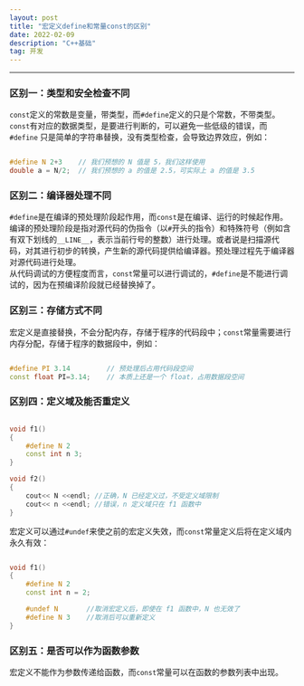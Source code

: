 ```yaml
---
layout: post	
title: "宏定义define和常量const的区别"	
date: 2022-02-09	
description: "C++基础"	
tag: 开发	
---
```


---

### 区别一：类型和安全检查不同

`const`定义的常数是变量，带类型，而`#define`定义的只是个常数，不带类型。
<br>
`const`有对应的数据类型，是要进行判断的，可以避免一些低级的错误，而`#define` 只是简单的字符串替换，没有类型检查，会导致边界效应，例如：
```cpp

#define N 2+3    // 我们预想的 N 值是 5，我们这样使用 
double a = N/2;  // 我们预想的 a 的值是 2.5，可实际上 a 的值是 3.5
```

### 区别二：编译器处理不同

`#define`是在编译的预处理阶段起作用，而`const`是在编译、运行的时候起作用。
<br>
编译的预处理阶段是指对源代码的伪指令（以`#`开头的指令）和特殊符号（例如含有双下划线的`__LINE__`，表示当前行号的整数）进行处理。或者说是扫描源代码，对其进行初步的转换，产生新的源代码提供给编译器。预处理过程先于编译器对源代码进行处理。
<br>
从代码调试的方便程度而言，`const`常量可以进行调试的，`#define`是不能进行调试的，因为在预编译阶段就已经替换掉了。

### 区别三：存储方式不同

宏定义是直接替换，不会分配内存，存储于程序的代码段中；`const`常量需要进行内存分配，存储于程序的数据段中，例如：
```cpp

#define PI 3.14         // 预处理后占用代码段空间
const float PI=3.14;    // 本质上还是一个 float，占用数据段空间
```

### 区别四：定义域及能否重定义

```cpp

void f1()
{
    #define N 2
    const int n 3;
}

void f2()
{
    cout<< N <<endl; //正确，N 已经定义过，不受定义域限制
    cout<< n <<endl; //错误，n 定义域只在 f1 函数中
}
```
宏定义可以通过`#undef`来使之前的宏定义失效，而`const`常量定义后将在定义域内永久有效：
```cpp

void f1()
{
    #define N 2
    const int n = 2;

    #undef N       //取消宏定义后，即使在 f1 函数中，N 也无效了
    #define N 3    //取消后可以重新定义
}
```

### 区别五：是否可以作为函数参数

宏定义不能作为参数传递给函数，而`const`常量可以在函数的参数列表中出现。
<br><br>
